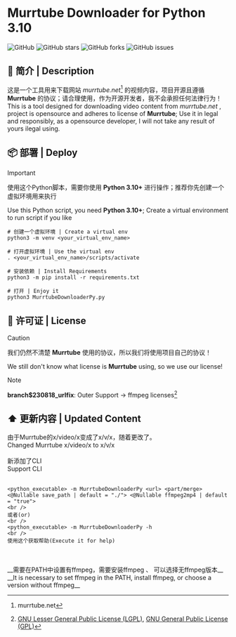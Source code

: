 # __Murrtube Downloader for Python 3.10__

![GitHub](https://img.shields.io/github/license/forCarbondoXD/MurrtubeDownloaderPy)
![GitHub stars](https://img.shields.io/github/stars/forCarbondoXD/MurrtubeDownloaderPy)
![GitHub forks](https://img.shields.io/github/forks/forCarbondoXD/MurrtubeDownloaderPy)
![GitHub issues](https://img.shields.io/github/issues/forCarbondoXD/MurrtubeDownloaderPy)

## 📕 简介 | Description

这是一个工具用来下载网站 _murrtube.net_[^website] 的视频内容，项目开源且遵循 __Murrtube__ 的协议；请合理使用，作为开源开发者，我不会承担任何法律行为！
<br>This is a tool designed for downloading video content from _murrtube.net_ , project is opensource and adheres to license of __Murrtube__; Use it in legal and responsibly, as a opensource developer, I will not take any result of yours ilegal using.

## 📦 部署 | Deploy

> [!IMPORTANT]
> 使用这个Python脚本，需要你使用 __Python 3.10+__ 进行操作；推荐你先创建一个虚拟环境用来执行
>   
> Use this Python script, you need __Python 3.10+__; Create a virtual environment to run script if you like

```
# 创建一个虚拟环境 | Create a virtual env
python3 -m venv <your_virtual_env_name>

# 打开虚拟环境 | Use the virtual env
. <your_virtual_env_name>/scripts/activate

# 安装依赖 | Install Requirements
python3 -m pip install -r requirements.txt

# 打开 | Enjoy it
python3 MurrtubeDownloaderPy.py
```

## 🧾 许可证 | License
> [!CAUTION]
> 我们仍然不清楚 __Murrtube__ 使用的协议，所以我们将使用项目自己的协议！
>
> We still don't know what license is __Murrtube__ using, so we use our license!

> [!NOTE]
> __branch$230818_urlfix__: Outer Support -> ffmpeg licenses[^ffmpeg_lic]

## ⬆️ 更新内容 | Updated Content

由于Murrtube的x/video/x变成了x/v/x，随着更改了。
<br />
Changed Murrtube x/video/x to x/v/x
<br />
<br />
新添加了CLI
<br />
Support CLI
<br />
<br />
```shell
<python_executable> -m MurrtubeDownloaderPy <url> <part/merge> <@Nullable save_path | default = "./"> <@Nullable ffmpeg2mp4 | default = "true">
<br />
或者(or)
<br />
<python_executable> -m MurrtubeDownloaderPy -h
<br />
使用这个获取帮助(Execute it for help)
```
<br />
<br />
__需要在PATH中设置有ffmpeg，需要安装ffmpeg 、 可以选择无ffmpeg版本__
__It is necessary to set ffmpeg in the PATH, install ffmpeg, or choose a version without ffmpeg__

[^website]: murrtube.net
[^ffmpeg_lic]: [GNU Lesser General Public License (LGPL)](https://www.gnu.org/licenses/#LGPL), [GNU General Public License (GPL)](https://www.gnu.org/licenses/#GPL)
